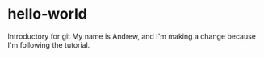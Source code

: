 # hello-world
Introductory for git
My name is Andrew, and I'm making a change because I'm following the tutorial.
